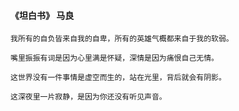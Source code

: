 
#### 《坦白书》 马良

```
我所有的自负皆来自我的自卑，所有的英雄气概都来自于我的软弱。

嘴里振振有词是因为心里满是怀疑，深情是因为痛恨自己无情。

这世界没有一件事情是虚空而生的，站在光里，背后就会有阴影。

这深夜里一片寂静，是因为你还没有听见声音。
```
